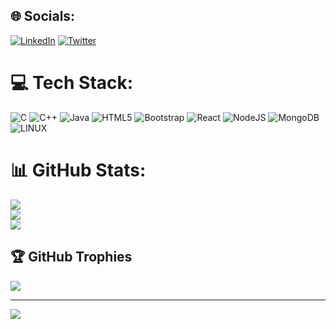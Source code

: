 
## 🌐 Socials:
[![LinkedIn](https://img.shields.io/badge/LinkedIn-%230077B5.svg?logo=linkedin&logoColor=white)](https://linkedin.com/in/harshprajapati2604) [![Twitter](https://img.shields.io/badge/Twitter-%231DA1F2.svg?logo=Twitter&logoColor=white)](https://twitter.com/harsh_p5900) 

# 💻 Tech Stack:
![C](https://img.shields.io/badge/c-%2300599C.svg?style=for-the-badge&logo=c&logoColor=white) ![C++](https://img.shields.io/badge/c++-%2300599C.svg?style=for-the-badge&logo=c%2B%2B&logoColor=white) ![Java](https://img.shields.io/badge/java-%23ED8B00.svg?style=for-the-badge&logo=java&logoColor=white) ![HTML5](https://img.shields.io/badge/html5-%23E34F26.svg?style=for-the-badge&logo=html5&logoColor=white) ![Bootstrap](https://img.shields.io/badge/bootstrap-%23563D7C.svg?style=for-the-badge&logo=bootstrap&logoColor=white) ![React](https://img.shields.io/badge/react-%2320232a.svg?style=for-the-badge&logo=react&logoColor=%2361DAFB) ![NodeJS](https://img.shields.io/badge/node.js-6DA55F?style=for-the-badge&logo=node.js&logoColor=white) ![MongoDB](https://img.shields.io/badge/MongoDB-%234ea94b.svg?style=for-the-badge&logo=mongodb&logoColor=white) ![LINUX](https://img.shields.io/badge/Linux-FCC624?style=for-the-badge&logo=linux&logoColor=black)
# 📊 GitHub Stats:
![](https://github-readme-stats.vercel.app/api?username=hp2604&theme=dark&hide_border=false&include_all_commits=false&count_private=false)<br/>
![](https://github-readme-streak-stats.herokuapp.com/?user=hp2604&theme=dark&hide_border=false)<br/>
![](https://github-readme-stats.vercel.app/api/top-langs/?username=hp2604&theme=dark&hide_border=false&include_all_commits=false&count_private=false&layout=compact)

## 🏆 GitHub Trophies
![](https://github-profile-trophy.vercel.app/?username=hp2604&theme=radical&no-frame=false&no-bg=false&margin-w=4)

---
[![](https://visitcount.itsvg.in/api?id=hp2604&icon=0&color=0)](https://visitcount.itsvg.in)

<!-- Proudly created with GPRM ( https://gprm.itsvg.in ) -->
